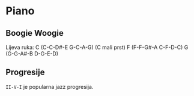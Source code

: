# Piano

## Boogie Woogie

Lijeva ruka:
C (C-C-D#-E G-C-A-G) (C mali prst)
F (F-F-G#-A C-F-D-C)
G (G-G-A#-B D-G-E-D)

## Progresije

`II-V-I` je popularna jazz progresija.
